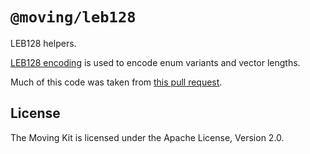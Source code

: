 # `@moving/leb128`

LEB128 helpers.

[LEB128 encoding](https://en.wikipedia.org/wiki/LEB128#Unsigned_LEB128) is used to encode enum variants and vector lengths.

Much of this code was taken from [this pull request](https://github.com/aptos-labs/aptos-core/pull/1139/files#).

## License

The Moving Kit is licensed under the Apache License, Version 2.0.
